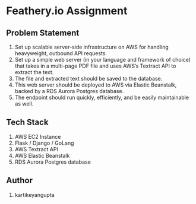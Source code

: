 # Feathery.io Assignment

## Problem Statement 

1. Set up scalable server-side infrastructure on AWS for handling heavyweight, outbound API requests.
2. Set up a simple web server (in your language and framework of choice) that takes in a multi-page PDF file and uses AWS’s Textract API to extract the text.
3. The file and extracted text should be saved to the database.
4. This web server should be deployed to AWS via Elastic Beanstalk, backed by a RDS Aurora Postgres database.
5. The endpoint should run quickly, efficiently, and be easily maintainable as well.



## Tech Stack 

1. AWS EC2 Instance
2. Flask / Django / GoLang
2. AWS Textract API
3. AWS Elastic Beanstalk
4. RDS Aurora Postgres database


## Author
1.  kartikeyangupta
